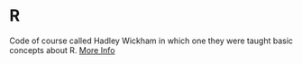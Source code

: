 # R
Code of course called Hadley Wickham in which one they were taught basic concepts about R.
[More Info](http://sirius.utp.edu.co/sirius/?q=node/231)

